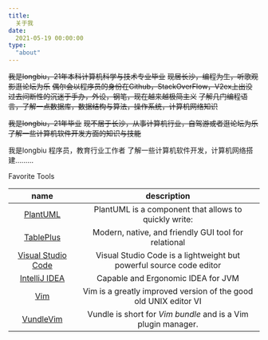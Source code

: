 ```yaml
---
title:
  关于我
date:
  2021-05-19 00:00:00
type:
  "about"
---
```

~~我是longbiu，21年本科计算机科学与技术专业毕业~~
~~现居长沙，编程为生，听歌观影逛论坛为乐~~
~~偶尔会以程序员的身份在Github，StackOverFlow，V2ex上出没~~
~~过去间断性的沉迷于手办，外设，钢笔，现在越来越极简主义~~
~~了解几门编程语言，了解一点数据库，数据结构与算法，操作系统，计算机网络知识~~

~~我是longbiu，21年毕业~~
~~现不居于长沙，从事计算机行业，自驾游或者逛论坛为乐~~  
~~了解一些计算机软件开发方面的知识与技能~~

我是longbiu
程序员，教育行业工作者
了解一些计算机软件开发，计算机网络搭建………

Favorite Tools

|                         name                         |                         description                          |
| :--------------------------------------------------: | :----------------------------------------------------------: |
|         [PlantUML](https://plantuml.com/zh/)         |    PlantUML is a component that allows to quickly write:     |
|       [TablePlus](https://www.tableplus.com/)        |     Modern, native, and friendly GUI tool for relational     |
| [Visual Studio Code](https://code.visualstudio.com/) | Visual Studio Code is a lightweight but powerful source code editor |
|   [IntelliJ IDEA](https://www.jetbrains.com/idea/)   |              Capable and Ergonomic IDEA for JVM              |
|          [Vim](https://github.com/vim/vim)           | Vim is a greatly improved version of the good old UNIX editor VI |
| [VundleVim](https://github.com/VundleVim/Vundle.vim) | Vundle is short for *Vim bundle* and is a Vim plugin manager. |

